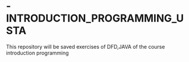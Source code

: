 # -INTRODUCTION_PROGRAMMING_USTA
This repository will be saved exercises of DFD,JAVA of the course introduction programming
